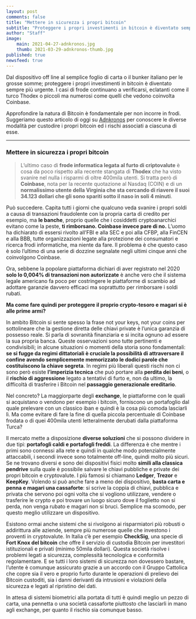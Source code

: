 ```yaml
---
layout: post
comments: false
title: "Mettere in sicurezza i propri bitcoin"
subtitle: "Proteggere i propri investimenti in bitcoin è diventato sempre più urgente: i casi di frode continuano a verificarsi"
author: "Staff"
image:
    main: 2021-04-27-adnkronos.jpg
    thumb: 2021-03-29-adnkronos-thumb.jpg
published: true
newsfeed: true
---
```


Dal dispositivo off line al semplice foglio di carta o il bunker italiano per le grosse somme; proteggere i propri investimenti in bitcoin è diventato sempre più urgente. I casi di frode continuano a verificarsi, eclatanti come il turco Thodex o piccoli ma numerosi come quelli che vedono coinvolta Coinbase.

Approfondire la natura di Bitcoin è fondamentale per non incorre in frodi.
Suggeriamo questo articolo di oggi su [Adnkronos](https://www.adnkronos.com/green-o-succhia-energia-da-che-parte-stanno-davvero-i-bitcoin_1TtAuCltAmEq527Zge153c?refresh_ce) per conoscere le diverse modalità per custodire i propri bitcoin ed i rischi associati a ciascuna di esse.

----

### Mettere in sicurezza i propri bitcoin
>
>L’ultimo caso di **frode informatica legata al furto di criptovalute** è cosa da poco rispetto alla recente stangata di **Thodex** che ha visto svanire nel nulla i risparmi di oltre 400mila utenti. Si tratta però di **Coinbase**, nota per la recente quotazione al Nasdaq (COIN) e di un **normalissimo utente della Virginia che sta cercando di riavere il suoi 34.123 dollari che gli sono spariti sotto il naso in soli 4 minuti**.
>
Può succedere. Capita tutti i giorni che qualcuno veda svanire i propri soldi a causa di transazioni fraudolente con la propria carta di credito per esempio, ma **le banche**, proprio quelle che i cosiddetti cryptoanarchici evitano come la peste, **ti rimborsano. Coinbase invece pare di no.** L’uomo ha dichiarato di essersi rivolto all’FBI e alla SEC e poi alla CFBP, alla FinCEN e alla BBB, tutte organizzazioni legate alla protezione dei consumatori e ricerca frodi informatiche, ma niente da fare. Il problema è che questo caso è solo l’ultimo di una serie di dozzine segnalate negli ultimi cinque anni che coinvolgono Coinbase.
>
Ora, sebbene la popolare piattaforma dichiari di aver registrato nel 2020 **solo lo 0,004% di transazioni non autorizzate** è anche vero che il sistema legale americano fa poco per costringere le piattaforme di scambio ad adottare garanzie davvero efficaci ma soprattutto per rimborsare i soldi rubati.
>
**Ma come fare quindi per proteggere il proprio crypto-tesoro e magari si è alle prime armi?**
>
In ambito Bitcoin si sente spesso la frase not your keys, not your coins per sottolineare che la gestione diretta delle chiavi private è l’unica garanzia di possesso reale. Si parla di sovranità finanziaria e si incita ognuno ad essere la sua propria banca. Queste osservazioni sono tutte pertinenti e condivisibili; in alcune situazioni o momenti della storia sono fondamentali: **se si fugge da regimi dittatoriali è cruciale la possibilità di attraversare il confine avendo semplicemente memorizzato le dodici parole che costituiscono la chiave segreta**. In regimi più liberali questi rischi non ci sono però esiste **l’imperizia tecnica** che può portare alla **perdita dei beni**, o il **rischio di aggressione** legato a tentativi di furto e, non da ultimo, la difficoltà di trasferire i Bitcoin nel **passaggio generazionale ereditario**.
>
Nel concreto? La maggiorparte degli **exchange**, le piattaforme con le quali si acquistano o vendono per esempio i bitcoin, forniscono un portafoglio dal quale prelevare con un classico iban e quindi è la cosa più comoda lasciarli lì. Ma come evitare di fare la fine di quella piccola percentuale di Coinbase frodata o di quei 400mila utenti letteralmente derubati dalla piattaforma Turca?
>
Il mercato mette a disposizione **diverse soluzioni** che si possono dividere in due tipi: **portafogli caldi e portafogli freddi**. La differenza è che mentre i primi sono connessi alla rete e quindi in qualche modo potenzialmente attaccabili, i secondi invece sono totalmente off-line, quindi molto più sicuri. Se ne trovano diversi e sono dei dispositivi fisici molto **simili alla classica pendrive** sulla quale è possibile salvare le chiavi pubbliche e private dei propri bitcoin e cryptovalute. I più famosi si chiamano **Ledger**, **Trezor** e **KeepKey**. Volendo si può anche fare a meno dei dispositivo, **basta carta e penna e magari una cassaforte**: si scrive la coppia di chiavi, pubblica e privata che servono poi ogni volta che si vogliono utilizzare, vendere o trasferire le crypto e poi trovare un luogo sicuro dove il foglietto non si perda, non venga rubato e magari non si bruci. Semplice ma scomodo, per questo meglio utilizzare un dispositivo.
>
Esistono ormai anche sistemi che si rivolgono ai risparmiatori più robusti o addirittura alle aziende, sempre più numerose quelle che investono i proventi in cryptovalute. In Italia c’è per esempio **CheckSig**, una specie di **Fort Knox del bitcoin** che offre il servizio di custodia Bitcoin per investitori istituzionali e privati (minimo 50mila dollari). Questa società risolve i problemi legati a sicurezza, complessità tecnologica e conformità regolamentare. E se tutti i loro sistemi di sicurezza non dovessero bastare, l’utente è comunque assicurato grazie a un accordo con il Gruppo Cattolica che copre sia il vero e proprio furto durante le operazioni di prelievo dei Bitcoin custoditi, sia i danni derivanti da intrusioni e violazioni della sicurezza e legati al ripristino dei dati.
>
In attesa di sistemi biometrici alla portata di tutti è quindi meglio un pezzo di carta, una pennetta o una società cassaforte piuttosto che lasciarli in mano agli exchange, per quanto il rischio sia comunque basso.